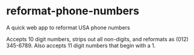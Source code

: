 # reformat-phone-numbers
A quick web app to reformat USA phone numbers

Accepts 10 digit numbers, strips out all non-digits, and reformats as (012) 345-6789. Also accepts 11 digit numbers that begin with a 1.
